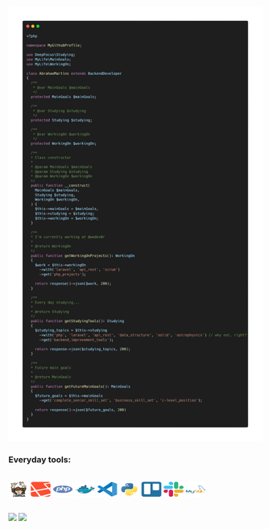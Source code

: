 <div>
  <img src="https://github.com/abrahaosrmartins/abrahaosrmartins/blob/main/carbon_vscode.png"/>
</div>

### Everyday tools:
<div style=""><br>
  <img alt="Ab-Composer" height="30" width="40" src="https://github.com/devicons/devicon/blob/master/icons/composer/composer-original.svg">
  <img alt="Ab-Laravel" height="30" width="40" src="https://github.com/devicons/devicon/blob/master/icons/laravel/laravel-plain.svg">
  <img alt="Ab-Php" height="30" width="40" src="https://github.com/devicons/devicon/blob/master/icons/php/php-plain.svg">
  <img alt="Ab-Docker" height="30" width="40" src="https://github.com/devicons/devicon/blob/master/icons/docker/docker-original.svg">
  <img alt="Ab-Vscode" height="30" width="40" src="https://github.com/devicons/devicon/blob/master/icons/vscode/vscode-original.svg">
  <img alt="Ab-Python" height="30" width="40" src="https://github.com/devicons/devicon/blob/master/icons/python/python-original.svg">
  <img alt="Ab-Trello" height="30" width="40" src="https://github.com/devicons/devicon/blob/master/icons/trello/trello-plain.svg">
  <img alt="Ab-Slack" height="30" width="40" src="https://github.com/devicons/devicon/blob/master/icons/slack/slack-original.svg">
  <img alt="Ab-Mysql" height="30" width="40" src="https://github.com/devicons/devicon/blob/master/icons/mysql/mysql-original-wordmark.svg">
</div>
  
  ##
 
<div>
  <a href = "mailto:abrahaosrmartins@gmail.com"><img src="https://img.shields.io/badge/-Gmail-%23333?style=for-the-badge&logo=gmail&logoColor=white" target="_blank"></a>
  <a href="https://www.linkedin.com/in/abrahaosrmartins/" target="_blank"><img src="https://img.shields.io/badge/-LinkedIn-%230077B5?style=for-the-badge&logo=linkedin&logoColor=white" target="_blank"></a> 
 
<!--   ![Snake animation](https://github.com/abrahaosrmartins/abrahaosrmartins/blob/output/github-contribution-grid-snake.svg)
  -->
</div>

<!--
**abrahaosrmartins/abrahaosrmartins** is a ✨ _special_ ✨ repository because its `README.md` (this file) appears on your GitHub profile.

Here are some ideas to get you started:

- 🔭 I’m currently working on ...
- 🌱 I’m currently learning ...
- 👯 I’m looking to collaborate on ...
- 🤔 I’m looking for help with ...
- 💬 Ask me about ...
- 📫 How to reach me: ...
- 😄 Pronouns: ...
- ⚡ Fun fact: ...
-->

